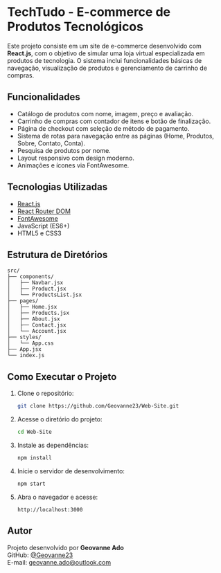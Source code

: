 # TechTudo - E-commerce de Produtos Tecnológicos

Este projeto consiste em um site de e-commerce desenvolvido com **React.js**, com o objetivo de simular uma loja virtual especializada em produtos de tecnologia. O sistema inclui funcionalidades básicas de navegação, visualização de produtos e gerenciamento de carrinho de compras.

## Funcionalidades

- Catálogo de produtos com nome, imagem, preço e avaliação.  
- Carrinho de compras com contador de itens e botão de finalização.  
- Página de checkout com seleção de método de pagamento.  
- Sistema de rotas para navegação entre as páginas (Home, Produtos, Sobre, Contato, Conta).  
- Pesquisa de produtos por nome.  
- Layout responsivo com design moderno.  
- Animações e ícones via FontAwesome.

## Tecnologias Utilizadas

- [React.js](https://reactjs.org/)  
- [React Router DOM](https://reactrouter.com/)  
- [FontAwesome](https://fontawesome.com/)  
- JavaScript (ES6+)  
- HTML5 e CSS3

## Estrutura de Diretórios

```
src/
├── components/
│   ├── Navbar.jsx
│   ├── Product.jsx
│   └── ProductsList.jsx
├── pages/
│   ├── Home.jsx
│   ├── Products.jsx
│   ├── About.jsx
│   ├── Contact.jsx
│   └── Account.jsx
├── styles/
│   └── App.css
├── App.jsx
└── index.js
```

## Como Executar o Projeto

1. Clone o repositório:
   ```bash
   git clone https://github.com/Geovanne23/Web-Site.git
   ```

2. Acesse o diretório do projeto:
   ```bash
   cd Web-Site
   ```

3. Instale as dependências:
   ```bash
   npm install
   ```

4. Inicie o servidor de desenvolvimento:
   ```bash
   npm start
   ```

5. Abra o navegador e acesse:
   ```
   http://localhost:3000
   ```

## Autor

Projeto desenvolvido por **Geovanne Ado**  
GitHub: [@Geovanne23](https://github.com/Geovanne23)  
E-mail: geovanne.ado@outlook.com
